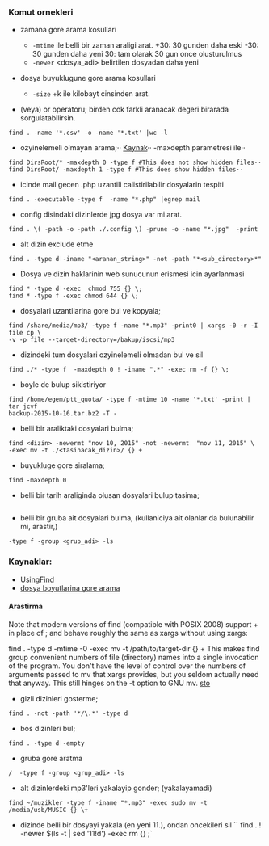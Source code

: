 ### Komut ornekleri 

* zamana gore arama kosullari
    - `-mtime` ile belli bir zaman araligi arat.
        +30: 30 gunden daha eski
        -30: 30 gunden daha yeni
        30: tam olarak 30 gun once olusturulmus
    - `-newer` <dosya_adi> belirtilen dosyadan daha yeni

* dosya buyuklugune gore arama kosullari
    - `-size` +<buyukluk>k ile kilobayt cinsinden arat.

* (veya) or operatoru; birden cok farkli aranacak degeri birarada
  sorgulatabilirsin.

```
find . -name '*.csv' -o -name '*.txt' |wc -l
```

* ozyinelemeli olmayan arama;··
[Kaynak](http://stackoverflow.com/questions/3925337/find-without-recursion)··
-maxdepth parametresi ile··
```
find DirsRoot/* -maxdepth 0 -type f #This does not show hidden files··
find DirsRoot/ -maxdepth 1 -type f #This does show hidden files··
```

* icinde mail gecen .php uzantili calistirilabilir dosyalarin tespiti   
```
find . -executable -type f  -name "*.php" |egrep mail
```

* config disindaki dizinlerde jpg dosya var mi arat.
```
find . \( -path -o -path ./.config \) -prune -o -name "*.jpg"  -print
```

* alt dizin exclude etme
```
find . -type d -iname "<aranan_string>" -not -path "*<sub_directory>*"
```

* Dosya ve dizin haklarinin web sunucunun erismesi icin ayarlanmasi
```
find * -type d -exec  chmod 755 {} \;
find * -type f -exec chmod 644 {} \;
```
* dosyalari uzantilarina gore bul ve kopyala;
```
find /share/media/mp3/ -type f -name "*.mp3" -print0 | xargs -0 -r -I file cp \
-v -p file --target-directory=/bakup/iscsi/mp3
```
* dizindeki tum dosyalari ozyinelemeli olmadan bul ve sil
```
find ./* -type f  -maxdepth 0 ! -iname ".*" -exec rm -f {} \;
```
* boyle de bulup sikistiriyor
```
find /home/egem/ptt_quota/ -type f -mtime 10 -name '*.txt' -print | tar jcvf
backup-2015-10-16.tar.bz2 -T -
```
* belli bir araliktaki dosyalari bulma;
```
find <dizin> -newermt "nov 10, 2015" -not -newermt  "nov 11, 2015" \
-exec mv -t ./<tasinacak_dizin>/ {} +
```

* buyukluge gore siralama;
```
find -maxdepth 0 
```

* belli bir tarih araliginda olusan dosyalari bulup tasima;
```
```

* belli bir gruba ait dosyalari bulma, (kullaniciya ait olanlar da bulunabilir mi, arastir,)
```
-type f -group <grup_adi> -ls
```

### Kaynaklar:

* [UsingFind](http://mywiki.wooledge.org/UsingFind)
* [dosya boyutlarina gore arama](http://linuxconfig.org/how-to-use-find-command-to-search-for-files-based-on-file-size)


#### Arastirma
Note that modern versions of find (compatible with POSIX 2008) support + in place of ; and behave roughly the same as xargs without using xargs:

find . -type d -mtime -0 -exec mv -t /path/to/target-dir {} \+
This makes find group convenient numbers of file (directory) names into a single invocation of the program. You don't have the level of control over the numbers of arguments passed to mv that xargs provides, but you seldom actually need that anyway. This still hinges on the -t option to GNU mv.
[sto](http://stackoverflow.com/questions/13899746/use-xargs-to-mv-the-find-directory-into-another-directory)

* gizli dizinleri gosterme;
```
find . -not -path '*/\.*' -type d
```

* bos dizinleri bul;
```
find . -type d -empty
```

* gruba gore aratma
```
/  -type f -group <grup_adi> -ls   
```

* alt dizinlerdeki mp3'leri yakalayip gonder; (yakalayamadi)
```
find ~/muzikler -type f -iname "*.mp3" -exec sudo mv -t /media/usb/MUSIC {} \+ 
```
* dizinde belli bir dosyayi yakala (en yeni 11.), ondan oncekileri sil
``
find .  ! -newer $(ls -t | sed '11!d') -exec rm {} \;`
```
